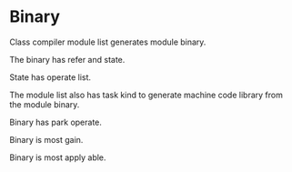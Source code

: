 # Binary

Class compiler module list generates module binary.

The binary has refer and state.

State has operate list.

The module list also has task kind to generate machine code library
from the module binary.

Binary has park operate.

Binary is most gain.

Binary is most apply able.